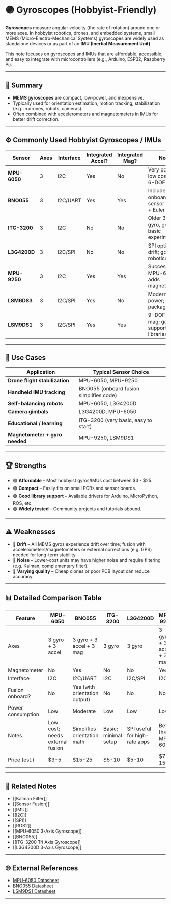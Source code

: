 # 🟣 Gyroscopes (Hobbyist-Friendly)

**Gyroscopes** measure angular velocity (the rate of rotation) around one or more axes. In hobbyist robotics, drones, and embedded systems, small MEMS (Micro-Electro-Mechanical Systems) gyroscopes are widely used as standalone devices or as part of an **IMU (Inertial Measurement Unit)**.

This note focuses on gyroscopes and IMUs that are affordable, accessible, and easy to integrate with microcontrollers (e.g., Arduino, ESP32, Raspberry Pi).

---

## 🧠 Summary

- **MEMS gyroscopes** are compact, low-power, and inexpensive.
- Typically used for orientation estimation, motion tracking, stabilization (e.g. in drones, robots, cameras).
- Often combined with accelerometers and magnetometers in IMUs for better drift correction.

---

## ⚙️ Commonly Used Hobbyist Gyroscopes / IMUs

| Sensor         | Axes | Interface | Integrated Accel? | Integrated Mag? | Notes                                          |
|----------------|------|-----------|------------------|----------------|------------------------------------------------|
| **MPU-6050**   | 3    | I2C       | Yes               | No             | Very popular; low cost; basic 6-DOF IMU.       |
| **BNO055**     | 3    | I2C/UART   | Yes               | Yes            | Includes onboard sensor fusion + Euler angles. |
| **ITG-3200**   | 3    | I2C       | No                | No             | Older 3-axis gyro, good for basic experiments. |
| **L3G4200D**   | 3    | I2C/SPI    | No                | No             | SPI option; low drift; good for robotics.      |
| **MPU-9250**   | 3    | I2C       | Yes               | Yes            | Successor to MPU-6050; adds magnetometer.      |
| **LSM6DS3**    | 3    | I2C/SPI    | Yes               | No             | Modern; low power; small package.              |
| **LSM9DS1**    | 3    | I2C/SPI    | Yes               | Yes            | 9-DOF with mag; good support in libraries.     |

---

## 🚀 Use Cases

| Application                   | Typical Sensor Choice                  |
|---------------------------------|----------------------------------------|
| **Drone flight stabilization**  | MPU-6050, MPU-9250                    |
| **Handheld IMU tracking**       | BNO055 (onboard fusion simplifies code)|
| **Self-balancing robots**       | MPU-6050, L3G4200D                    |
| **Camera gimbals**              | L3G4200D, MPU-6050                    |
| **Educational / learning**      | ITG-3200 (very basic, easy to start)   |
| **Magnetometer + gyro needed**  | MPU-9250, LSM9DS1                     |

---

## 🏆 Strengths

- 🟢 **Affordable** – Most hobbyist gyros/IMUs cost between $3 - $25.
- 🟢 **Compact** – Easily fits on small PCBs and sensor boards.
- 🟢 **Good library support** – Available drivers for Arduino, MicroPython, ROS, etc.
- 🟢 **Widely tested** – Community projects and tutorials abound.

---

## ⚠️ Weaknesses

- 🔴 **Drift** – All MEMS gyros experience drift over time; fusion with accelerometers/magnetometers or external corrections (e.g. GPS) needed for long-term stability.
- 🔴 **Noise** – Lower-cost units may have higher noise and require filtering (e.g. Kalman, complementary filter).
- 🔴 **Varying quality** – Cheap clones or poor PCB layout can reduce accuracy.

---

## 📊 Detailed Comparison Table

| Feature             | MPU-6050         | BNO055         | ITG-3200        | L3G4200D        | MPU-9250        | LSM6DS3        | LSM9DS1        |
|---------------------|-----------------|----------------|-----------------|----------------|----------------|----------------|----------------|
| Axes                | 3 gyro + 3 accel | 3 gyro + 3 accel + 3 mag | 3 gyro | 3 gyro | 3 gyro + 3 accel + 3 mag | 3 gyro + 3 accel | 3 gyro + 3 accel + 3 mag |
| Magnetometer         | No               | Yes             | No               | No              | Yes             | No              | Yes             |
| Interface            | I2C              | I2C/UART        | I2C              | I2C/SPI         | I2C             | I2C/SPI         | I2C/SPI         |
| Fusion onboard?      | No               | Yes (with orientation output) | No | No | No | No | No |
| Power consumption    | Low               | Moderate        | Low              | Low             | Low             | Very low        | Low             |
| Notes                | Low cost; needs external fusion | Simplifies orientation math | Basic; minimal setup | SPI useful for high-rate apps | Better than MPU-6050 | Modern, low power | All-in-one 9-DOF |
| Price (est.)         | $3-5             | $15-25          | $5-10            | $5-10           | $7-15           | $5-10           | $7-15           |

---

## 🔗 Related Notes

- [[Kalman Filter]]
- [[Sensor Fusion]]
- [[IMU]]
- [[I2C]]
- [[SPI]]
- [[ROS2]]
- [[MPU-6050 3-Axis Gyroscope]]
- [[BNO055]]
- [[ITG-3200 Tri Axis Gyroscope]]
- [[L3G4200D 3-Axis Gyroscope]]

---

## 🌐 External References

- [MPU-6050 Datasheet](https://invensense.tdk.com/products/motion-tracking/6-axis/mpu-6050/)
- [BNO055 Datasheet](https://www.bosch-sensortec.com/products/smart-sensors/bno055/)
- [LSM9DS1 Datasheet](https://www.st.com/resource/en/datasheet/lsm9ds1.pdf)

---
